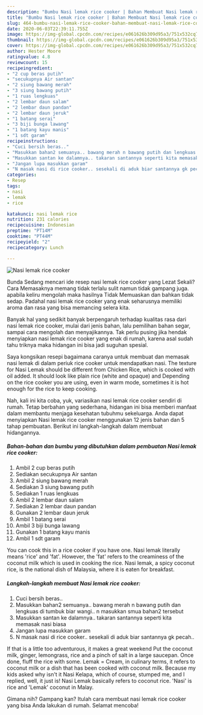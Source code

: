```yaml
---
description: "Bumbu Nasi lemak rice cooker | Bahan Membuat Nasi lemak rice cooker Yang Enak dan Simpel"
title: "Bumbu Nasi lemak rice cooker | Bahan Membuat Nasi lemak rice cooker Yang Enak dan Simpel"
slug: 464-bumbu-nasi-lemak-rice-cooker-bahan-membuat-nasi-lemak-rice-cooker-yang-enak-dan-simpel
date: 2020-06-03T22:39:11.755Z
image: https://img-global.cpcdn.com/recipes/e061626b309d95a3/751x532cq70/nasi-lemak-rice-cooker-foto-resep-utama.jpg
thumbnail: https://img-global.cpcdn.com/recipes/e061626b309d95a3/751x532cq70/nasi-lemak-rice-cooker-foto-resep-utama.jpg
cover: https://img-global.cpcdn.com/recipes/e061626b309d95a3/751x532cq70/nasi-lemak-rice-cooker-foto-resep-utama.jpg
author: Hester Moore
ratingvalue: 4.8
reviewcount: 15
recipeingredient:
- "2 cup beras putih"
- "secukupnya Air santan"
- "2 siung bawang merah"
- "3 siung bawang putih"
- "1 ruas lengkuas"
- "2 lembar daun salam"
- "2 lembar daun pandan"
- "2 lembar daun jeruk"
- "1 batang serai"
- "3 biji bunga lawang"
- "1 batang kayu manis"
- "1 sdt garam"
recipeinstructions:
- "Cuci bersih beras.."
- "Masukkan bahan2 semuanya.. bawang merah n bawang putih dan lengkuas di tumbuk biar wangi.. n masukkan smua bahan2 tersebut"
- "Masukkan santan ke dalamnya.. takaran santannya seperti kita memasak nasi biasa"
- "Jangan lupa masukkan garam"
- "N masak nasi di rice cooker.. sesekali di aduk biar santannya gk pecah.."
categories:
- Resep
tags:
- nasi
- lemak
- rice

katakunci: nasi lemak rice 
nutrition: 231 calories
recipecuisine: Indonesian
preptime: "PT14M"
cooktime: "PT44M"
recipeyield: "2"
recipecategory: Lunch

---
```



![Nasi lemak rice cooker](https://img-global.cpcdn.com/recipes/e061626b309d95a3/751x532cq70/nasi-lemak-rice-cooker-foto-resep-utama.jpg)

Bunda Sedang mencari ide resep nasi lemak rice cooker yang Lezat Sekali? Cara Memasaknya memang tidak terlalu sulit namun tidak gampang juga. apabila keliru mengolah maka hasilnya Tidak Memuaskan dan bahkan tidak sedap. Padahal nasi lemak rice cooker yang enak seharusnya memiliki aroma dan rasa yang bisa memancing selera kita.

Banyak hal yang sedikit banyak berpengaruh terhadap kualitas rasa dari nasi lemak rice cooker, mulai dari jenis bahan, lalu pemilihan bahan segar, sampai cara mengolah dan menyajikannya. Tak perlu pusing jika hendak menyiapkan nasi lemak rice cooker yang enak di rumah, karena asal sudah tahu triknya maka hidangan ini bisa jadi suguhan spesial.

Saya kongsikan resepi bagaimana caranya untuk membuat dan memasak nasi lemak di dalam periuk rice cooker untuk mendapatkan nasi. The texture for Nasi Lemak should be different from Chicken Rice, which is cooked with oil added. It should look like plain rice (white and opaque) and Depending on the rice cooker you are using, even in warm mode, sometimes it is hot enough for the rice to keep cooking.


Nah, kali ini kita coba, yuk, variasikan nasi lemak rice cooker sendiri di rumah. Tetap berbahan yang sederhana, hidangan ini bisa memberi manfaat dalam membantu menjaga kesehatan tubuhmu sekeluarga. Anda dapat menyiapkan Nasi lemak rice cooker menggunakan 12 jenis bahan dan 5 tahap pembuatan. Berikut ini langkah-langkah dalam membuat hidangannya.

<!--inarticleads1-->

##### Bahan-bahan dan bumbu yang dibutuhkan dalam pembuatan Nasi lemak rice cooker:

1. Ambil 2 cup beras putih
1. Sediakan secukupnya Air santan
1. Ambil 2 siung bawang merah
1. Sediakan 3 siung bawang putih
1. Sediakan 1 ruas lengkuas
1. Ambil 2 lembar daun salam
1. Sediakan 2 lembar daun pandan
1. Gunakan 2 lembar daun jeruk
1. Ambil 1 batang serai
1. Ambil 3 biji bunga lawang
1. Gunakan 1 batang kayu manis
1. Ambil 1 sdt garam


You can cook this in a rice cooker if you have one. Nasi lemak literally means &#39;rice&#39; and &#39;fat&#39;. However, the &#39;fat&#39; refers to the creaminess of the coconut milk which is used in cooking the rice. Nasi lemak, a spicy coconut rice, is the national dish of Malaysia, where it is eaten for breakfast. 

<!--inarticleads2-->

##### Langkah-langkah membuat Nasi lemak rice cooker:

1. Cuci bersih beras..
1. Masukkan bahan2 semuanya.. bawang merah n bawang putih dan lengkuas di tumbuk biar wangi.. n masukkan smua bahan2 tersebut
1. Masukkan santan ke dalamnya.. takaran santannya seperti kita memasak nasi biasa
1. Jangan lupa masukkan garam
1. N masak nasi di rice cooker.. sesekali di aduk biar santannya gk pecah..


If that is a little too adventurous, it makes a great weekend Put the coconut milk, ginger, lemongrass, rice and a pinch of salt in a large saucepan. Once done, fluff the rice with some. Lemak = Cream, in culinary terms, it refers to coconut milk or a dish that has been cooked with coconut milk. Because my kids asked why isn&#39;t it Nasi Kelapa, which of course, stumped me, and I replied, well, it just is! Nasi Lemak basically refers to coconut rice. &#39;Nasi&#39; is rice and &#39;Lemak&#39; coconut in Malay. 

Gimana nih? Gampang kan? Itulah cara membuat nasi lemak rice cooker yang bisa Anda lakukan di rumah. Selamat mencoba!
